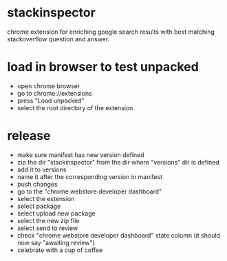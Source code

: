 # stackinspector
chrome extension for enriching google search results with best matching stackoverflow question and answer.

# load in browser to test unpacked
- open chrome browser 
- go to chrome://extensions
- press "Load unpacked" 
- select the root directory of the extension

# release
- make sure manifest has new version defined
- zip the dir "stackinspector" from the dir where "versions" dir is defined
- add it to versions 
- name it after the corresponding version in manifest
- push changes
- go to the "chrome webstore developer dashboard"
- select the extension
- select package
- select upload new package
- select the new zip file
- select send to review
- check "chrome webstore developer dashboard" state column (it should now say "awaiting review")
- celebrate with a cup of coffee


